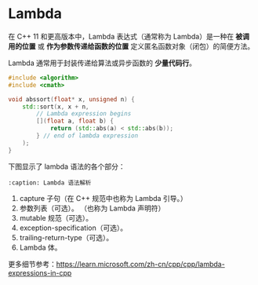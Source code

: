 # Lambda

在 C++ 11 和更高版本中，Lambda 表达式（通常称为 Lambda）是一种在 **被调用的位置** 或 **作为参数传递给函数的位置** 定义匿名函数对象（闭包）的简便方法。

Lambda 通常用于封装传递给算法或异步函数的 **少量代码行**。 

```cpp
#include <algorithm>
#include <cmath>

void abssort(float* x, unsigned n) {
    std::sort(x, x + n,
        // Lambda expression begins
        [](float a, float b) {
            return (std::abs(a) < std::abs(b));
        } // end of lambda expression
    );
}
```

下图显示了 lambda 语法的各个部分：

```{figure} ../_static/images/lambdaexpsyntax.png
:caption: Lambda 语法解析
```

1. capture 子句（在 C++ 规范中也称为 Lambda 引导。）
2. 参数列表（可选）。 （也称为 Lambda 声明符）
3. mutable 规范（可选）。
4. exception-specification（可选）。
5. trailing-return-type（可选）。
6. Lambda 体。

更多细节参考：<https://learn.microsoft.com/zh-cn/cpp/cpp/lambda-expressions-in-cpp>
